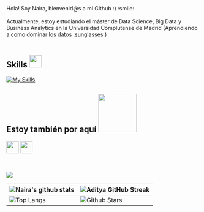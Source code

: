 
<div size='20px'> Hola! Soy Naira, bienvenid@s a mi Github :) :smile: 
</div>
<br>
  Actualmente, estoy estudiando el máster de Data Science, Big Data y Business Analytics
  en la Universidad Complutense de Madrid
  (Aprendiendo a como dominar los datos :sunglasses:)

  
 <br>
<br>

<h2> Skills <img src = "https://media2.giphy.com/media/QssGEmpkyEOhBCb7e1/giphy.gif?cid=ecf05e47a0n3gi1bfqntqmob8g9aid1oyj2wr3ds3mg700bl&rid=giphy.gif" width = 32px> </h2>

[![My Skills](https://skillicons.dev/icons?i=python,anaconda,mongodb,mysql)](https://skillicons.dev)



<h2> Estoy también por aquí <img src='https://raw.githubusercontent.com/ShahriarShafin/ShahriarShafin/main/Assets/handshake.gif' width="100px"> </h2>
<a href = 'https://www.linkedin.com/in/naira-carruccio-villada-229a5a1b8/'> <img width = '32px' align= 'center' src="https://raw.githubusercontent.com/rahulbanerjee26/githubAboutMeGenerator/main/icons/linked-in-alt.svg"/></a> 
<a href = 'https://www.github.com/carru8'> <img width = '32px' align= 'center' src="https://raw.githubusercontent.com/rahulbanerjee26/githubAboutMeGenerator/main/icons/github.svg"/></a>
  
<br>
<br>
  <br>
  
[![](https://activity-graph.herokuapp.com/graph?username=carru8&theme=tokyonight)](https://git.io/praveenscience)

| ![Naira's github stats](https://github-readme-stats.vercel.app/api?username=carru8&show_icons=true&theme=tokyonight) | ![Aditya GitHub Streak](https://github-readme-streak-stats.herokuapp.com/?user=carru8&theme=tokyonight) |
| --- | --- |
| ![Top Langs](https://github-readme-stats.vercel.app/api/top-langs/?username=carru8&theme=tokyonight) | ![Github Stars](https://github-readme-stats.vercel.app/api?username=carru8&show_icons=true&locale=en&count_private=true&hide_rank=true&custom_title=My%20GitHub%20Stats&disable_animations=true&theme=tokyonight) |

